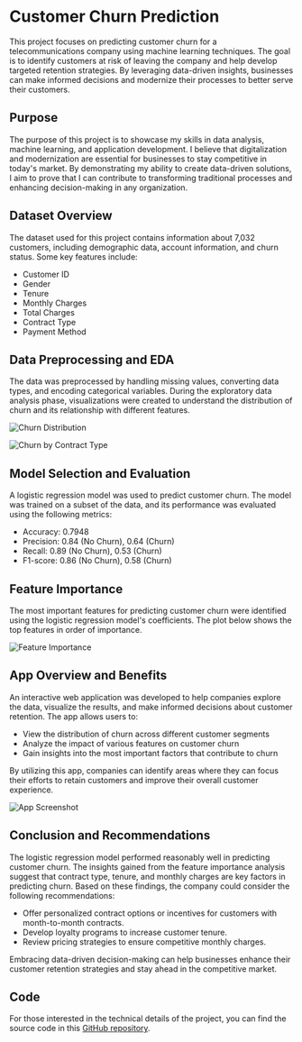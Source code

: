 # Customer Churn Prediction

This project focuses on predicting customer churn for a telecommunications company using machine learning techniques. The goal is to identify customers at risk of leaving the company and help develop targeted retention strategies. By leveraging data-driven insights, businesses can make informed decisions and modernize their processes to better serve their customers.

## Purpose

The purpose of this project is to showcase my skills in data analysis, machine learning, and application development. I believe that digitalization and modernization are essential for businesses to stay competitive in today's market. By demonstrating my ability to create data-driven solutions, I aim to prove that I can contribute to transforming traditional processes and enhancing decision-making in any organization.

## Dataset Overview

The dataset used for this project contains information about 7,032 customers, including demographic data, account information, and churn status. Some key features include:

- Customer ID
- Gender
- Tenure
- Monthly Charges
- Total Charges
- Contract Type
- Payment Method

## Data Preprocessing and EDA

The data was preprocessed by handling missing values, converting data types, and encoding categorical variables. During the exploratory data analysis phase, visualizations were created to understand the distribution of churn and its relationship with different features.

![Churn Distribution](churn_distribution.png)

![Churn by Contract Type](churn_by_contract_type.png)

## Model Selection and Evaluation

A logistic regression model was used to predict customer churn. The model was trained on a subset of the data, and its performance was evaluated using the following metrics:

- Accuracy: 0.7948
- Precision: 0.84 (No Churn), 0.64 (Churn)
- Recall: 0.89 (No Churn), 0.53 (Churn)
- F1-score: 0.86 (No Churn), 0.58 (Churn)

## Feature Importance

The most important features for predicting customer churn were identified using the logistic regression model's coefficients. The plot below shows the top features in order of importance.

![Feature Importance](Figure_1.png)

## App Overview and Benefits

An interactive web application was developed to help companies explore the data, visualize the results, and make informed decisions about customer retention. The app allows users to:

- View the distribution of churn across different customer segments
- Analyze the impact of various features on customer churn
- Gain insights into the most important factors that contribute to churn

By utilizing this app, companies can identify areas where they can focus their efforts to retain customers and improve their overall customer experience.

![App Screenshot](customer-churn-app.png)

## Conclusion and Recommendations

The logistic regression model performed reasonably well in predicting customer churn. The insights gained from the feature importance analysis suggest that contract type, tenure, and monthly charges are key factors in predicting churn. Based on these findings, the company could consider the following recommendations:

- Offer personalized contract options or incentives for customers with month-to-month contracts.
- Develop loyalty programs to increase customer tenure.
- Review pricing strategies to ensure competitive monthly charges.

Embracing data-driven decision-making can help businesses enhance their customer retention strategies and stay ahead in the competitive market.

## Code

For those interested in the technical details of the project, you can find the source code in this [GitHub repository](https://github.com/yourusername/your-repo).
